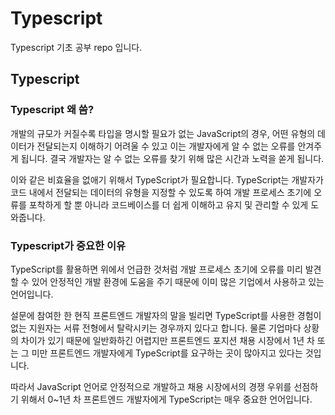 # Typescript
Typescript 기초 공부 repo 입니다.
## Typescript

### Typescript 왜 씀?

개발의 규모가 커질수록 타입을 명시할 필요가 없는 JavaScript의 경우, 어떤 유형의 데이터가 전달되는지 이해하기 어려울 수 있고 이는 개발자에게 알 수 없는 오류를 안겨주게 됩니다. 결국 개발자는 알 수 없는 오류를 찾기 위해 많은 시간과 노력을 쏟게 됩니다.

이와 같은 비효율을 없애기 위해서 TypeScript가 필요합니다. TypeScript는 개발자가 코드 내에서 전달되는 데이터의 유형을 지정할 수 있도록 하여 개발 프로세스 초기에 오류를 포착하게 할 뿐 아니라 코드베이스를 더 쉽게 이해하고 유지 및 관리할 수 있게 도와줍니다.

### Typescript가 중요한 이유

TypeScript를 활용하면 위에서 언급한 것처럼 개발 프로세스 초기에 오류를 미리 발견할 수 있어 안정적인 개발 환경에 도움을 주기 때문에 이미 많은 기업에서 사용하고 있는 언어입니다.

설문에 참여한 한 현직 프론트엔드 개발자의 말을 빌리면 TypeScript를 사용한 경험이 없는 지원자는 서류 전형에서 탈락시키는 경우까지 있다고 합니다. 물론 기업마다 상황의 차이가 있기 때문에 일반화하긴 어렵지만 프론트엔드 포지션 채용 시장에서 1년 차 또는 그 미만 프론트엔드 개발자에게 TypeScript를 요구하는 곳이 많아지고 있다는 것입니다.

따라서 JavaScript 언어로 안정적으로 개발하고 채용 시장에서의 경쟁 우위를 선점하기 위해서 0~1년 차 프론트엔드 개발자에게 TypeScript는 매우 중요한 언어입니다.

